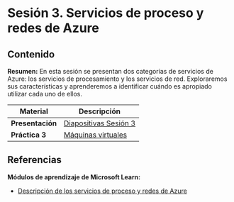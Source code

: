 # Sesión 3. Servicios de proceso y redes de Azure

## Contenido

**Resumen:** En esta sesión se presentan dos categorías de servicios de Azure: los servicios de procesamiento y los servicios de red. Exploraremos sus características y aprenderemos a identificar cuándo es apropiado utilizar cada uno de ellos.


 Material | Descripción
--- | ---
**Presentación** | [Diapositivas Sesión 3]()
**Práctica 3** | [Máquinas virtuales](./practica3.md)

## Referencias

**Módulos de aprendizaje de Microsoft Learn:**
- [Descripción de los servicios de proceso y redes de Azure](https://learn.microsoft.com/es-mx/training/modules/describe-azure-compute-networking-services/)
